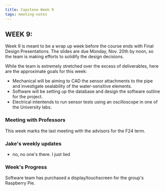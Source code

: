 ```yaml
---
title: Capstone Week 9
tags: meeting-notes
---
```

## WEEK 9: 
Week 9 is meant to be a wrap up week before the course ends with Final Design Presentations.
The slides are due Monday, Nov. 20th by noon, so the team is making efforts to solidify the design decisions.

While the team is extremely stretched over the excess of deliverables, here are the approximate goals for this week:
- Mechanical will be aiming to CAD the sensor attachments to the pipe and investigate sealability of the water-sensitive elements.
- Software will be setting up the database and design the software outline for the project.
- Electrical intentends to run sensor tests using an oscilloscope in one of the University labs.

### Meeting with Professors
This week marks the last meeting with the advisors for the F24 term.


### Jake's weekly updates 
- no, no one's there. I just lied

### Week's Progress
Software team has purchased a display/touchscreen for the group's Raspberry Pie.
